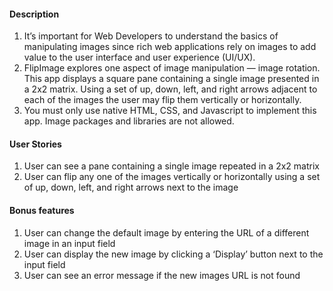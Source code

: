 #### Description
1. It’s important for Web Developers to understand the basics of manipulating images since rich web applications rely on images to add value to the user interface and user experience (UI/UX).
2. FlipImage explores one aspect of image manipulation — image rotation. This app displays a square pane containing a single image presented in a 2x2 matrix. Using a set of up, down, left, and right arrows adjacent to each of the images the user may flip them vertically or horizontally.
3. You must only use native HTML, CSS, and Javascript to implement this app. Image packages and libraries are not allowed.
#### User Stories
1. User can see a pane containing a single image repeated in a 2x2 matrix
2. User can flip any one of the images vertically or horizontally using a set of up, down, left, and right arrows next to the image
#### Bonus features
1. User can change the default image by entering the URL of a different image in an input field
2. User can display the new image by clicking a ‘Display’ button next to the input field
3. User can see an error message if the new images URL is not found